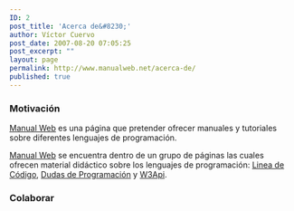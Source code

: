 ```yaml
---
ID: 2
post_title: 'Acerca de&#8230;'
author: Víctor Cuervo
post_date: 2007-08-20 07:05:25
post_excerpt: ""
layout: page
permalink: http://www.manualweb.net/acerca-de/
published: true
---
```

<h3>Motivación</h3>
<a title="Manual Web" href="http://www.manualweb.net">Manual Web</a> es una página que pretender ofrecer manuales y tutoriales sobre diferentes lenguajes de programación.

<a title="Manual Web" href="http://www.manualweb.net">Manual Web</a> se encuentra dentro de un grupo de páginas las cuales ofrecen material didáctico sobre los lenguajes de programación: <a title="Linea de Código" href="http://lineadecodigo.com">Linea de Código</a>, <a title="Dudas de Programacion" href="http://www.dudasprogramacion.com">Dudas de Programación</a> y <a title="W3Api" href="http://www.w3api.com">W3Api</a>.
<h3>Colaborar</h3>
